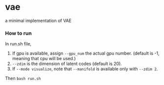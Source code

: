 # vae
a minimal implementation of VAE

### How to run
In run.sh file,
1. If gpu is available, assign ```--gpu_num``` the actual gpu number. (default is -1, meaning that cpu will be used.)
2. ```--zdim``` is the dimension of latent codes (default is 20).
3. If ```--mode visualize```, note that ```--manifold``` is available only with ```--zdim 2```.

Then ```bash run.sh```
